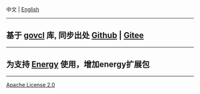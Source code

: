 中文 | [English](README.md)

---

## 基于 [govcl](https://gitee.com/ying32/govcl/) 库, 同步出处 [Github](https://gitee.com/ying32/govcl/) | [Gitee](https://gitee.com/ying32/govcl)

----

## 为支持 [Energy](https://github.com/energye/energy) 使用，增加energy扩展包

----
[Apache License 2.0](https://github.com/energye/golcl/blob/master/LICENSE)
